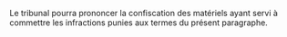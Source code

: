 Le tribunal pourra prononcer la confiscation des matériels ayant servi à commettre les infractions punies aux termes du présent paragraphe.